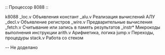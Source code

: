 :: Процессор 8088 ::

k8088
    _loc.v      Объявления констант
    _alu.v      Реализация вычислений АЛУ
    _decl.v     Объявление регистров
    _wire.v     Предварительные вычисления
    _fetch.v    Считывание или запись в память результатов
    _instr*     Микрокоды выполнения инструкции
     arith.v    Арифметика, логика
     jump.v     Переходы, процедуры
     stack.v    Работа со стеком

-- Не доделано
